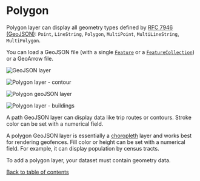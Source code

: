 # Polygon

Polygon layer can display all geometry types defined by [RFC 7946 (GeoJSON)](https://tools.ietf.org/html/rfc7946): `Point`, `LineString`, `Polygon`, `MultiPoint`, `MultiLineString`, `MultiPolygon`. 

You can load a GeoJSON file (with a single [`Feature`](https://tools.ietf.org/html/rfc7946#section-3.2) or a [`FeatureCollection`](https://tools.ietf.org/html/rfc7946#section-3.3)) or a GeoArrow file.


![GeoJSON layer](https://d1a3f4spazzrp4.cloudfront.net/kepler.gl/documentation/image20.png "GeoJSON layer")

![Polygon layer - contour](https://d1a3f4spazzrp4.cloudfront.net/kepler.gl/documentation/layers-polygon-contour.png "Polygon layer")

![Polygon geoJSON layer](https://d1a3f4spazzrp4.cloudfront.net/kepler.gl/documentation/image7.png "Polygon geoJSON layer")

![Polygon layer - buildings](https://d1a3f4spazzrp4.cloudfront.net/kepler.gl/documentation/layers-polygon-buildings.png "Grid layer")

A path GeoJSON layer can display data like trip routes or contours. Stroke color can be set with a numerical field.

A polygon GeoJSON layer is essentially a [choropleth](https://en.wikipedia.org/wiki/Choropleth_map) layer and works best for rendering geofences. Fill color or height can be set with a numerical field. For example, it can display population by census tracts.

To add a polygon layer, your dataset must contain geometry data.


[Back to table of contents](../README.md)
